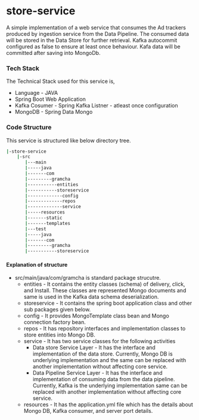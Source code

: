# store-service
A simple implementation of a web service that consumes the Ad trackers produced by ingestion service from the Data Pipeline. The consumed data will be stored in the Data Store for further retrieval. Kafka autocommit configured as false to ensure at least once behaviour. Kafa data will be committed after saving into MongoDb.

### Tech Stack
The Technical Stack used for this service is,
- Language - JAVA
- Spring Boot Web Application
- Kafka Cosumer - Spring Kafka Listner - atleast once configuration
- MongoDB - Spring Data Mongo

### Code Structure
This service is structured like below directory tree.
```sh
|-store-service
    |-src
       |---main
       |-----java
       |-------com
       |---------gramcha
       |-----------entities
       |-----------storeservice
       |-------------config
       |-------------repos
       |-------------service
       |-----resources
       |-------static
       |-------templates
       |---test
       |-----java
       |-------com
       |---------gramcha
       |-----------storeservice
```
#### Explanation of structure
- src/main/java/com/gramcha is standard package strucutre.
    - entities - It contains the entity classes (schema) of delivery, click, and Install. These classes are represented Mongo documents and same is used in the Kafka data schema deserialization.
    - storeservice - It contains the spring boot application class and other sub packages given below.
    - config - It provides MongoTemplate class bean and Mongo connection factory bean.
    - repos - It has repository interfaces and implementation classes to store entities into Mongo DB.
     - service - It has two service classes for the following activities
        -  Data store Service Layer - It has the interface and implementation of the data store. Currently, Mongo DB is underlying implementation and the same can be replaced with another implementation without affecting core service.
        -  Data Pipeline Service Layer - It has the interface and implementation of consuming data from the data pipeline. Currently, Kafka is the underlying implementation same can be replaced with another implementation without affecting core service.
    - resources - It has the application.yml file which has the details about Mongo DB, Kafka consumer, and server port details.

